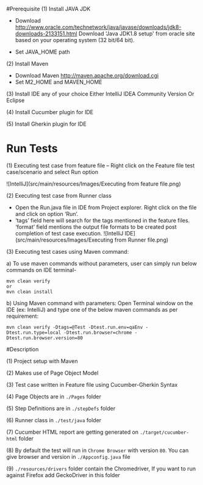 #Prerequisite
(1) Install JAVA JDK 
   - Download  http://www.oracle.com/technetwork/java/javase/downloads/jdk8-downloads-2133151.html
Download 'Java JDK1.8 setup' from oracle site based on your operating system (32 bit/64 bit).

- Set JAVA_HOME path

(2) Install Maven 
   - Download Maven http://maven.apache.org/download.cgi
   - Set M2_HOME and MAVEN_HOME
   
(3) Install IDE any of your choice Either IntelliJ IDEA Community Version Or Eclipse

(4) Install Cucumber plugin for IDE

(5) Install Gherkin plugin for IDE

# Run Tests
(1) Executing test case from feature file – Right click on the Feature file test case/scenario and select Run option
 
 ![IntelliJ](src/main/resources/Images/Executing from feature file.png)
 
(2) Executing test case from Runner class
   - Open the Run.java file in IDE from Project explorer. Right click on the file and click on option ‘Run’.
   - ‘tags’ field here will search for the tags mentioned in the feature files.
    ‘format’ field mentions the output file formats to be created post completion of test case execution.
    ![IntelliJ IDE](src/main/resources/Images/Executing from Runner file.png)
    
(3) Executing test cases using Maven command:
  
  a) To use maven commands without parameters, user can simply run below commands on IDE terminal-
        
    mvn clean verify
    or
    mvn clean install
    
  b) Using Maven command with parameters: Open Terminal window on the IDE (ex: IntelliJ) and type one of the below maven commands as per requirement:
    
    mvn clean verify -Dtags=@Test -Dtest.run.env=qaEnv -Dtest.run.type=local -Dtest.run.browser=chrome -Dtest.run.browser.version=80 
  
#Description

(1) Project setup with Maven

(2) Makes use of Page Object Model

(3) Test case written in Feature file using Cucumber-Gherkin Syntax

(4) Page Objects are in `./Pages` folder

(5) Step Definitions are in `./stepDefs` folder

(6) Runner class in `./test/java` folder

(7) Cucumber HTML report are getting generated on `./target/cucumber-html` folder

(8) By default the test will run in `Chrome Browser` with version `80`. You can give browser and version in  `./Appconfig.java` file

(9) `./resources/drivers` folder contain the Chromedriver, If you want to run against Firefox add GeckoDriver in this folder


